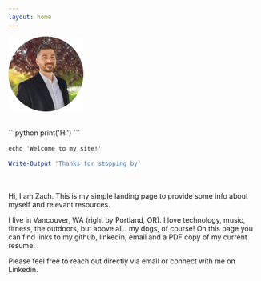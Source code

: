 ```yaml
---
layout: home
---
```


![](/assets/img/profile.png)

<br>
```python 
print('Hi')
```

```shell
echo 'Welcome to my site!'
```

```powershell
Write-Output 'Thanks for stopping by'
```

<br><br>
Hi, I am Zach. This is my simple landing page to provide some info about myself and relevant resources.

I live in Vancouver, WA (right by Portland, OR). I love technology, music, fitness, the outdoors, but above all.. my dogs, of course! On this page you can find links to my github, linkedin, email and a PDF copy of my current resume. 

Please feel free to reach out directly via email or connect with me on Linkedin.
